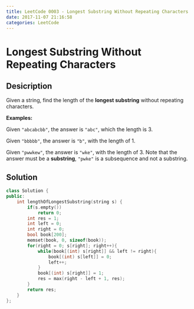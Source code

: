 ```yaml
---
title: LeetCode 0003 - Longest Substring Without Repeating Characters
date: 2017-11-07 21:16:58
categories: LeetCode
---
```

# Longest Substring Without Repeating Characters #

<!--more-->

## Desicription ##

Given a string, find the length of the **longest substring** without repeating characters.

**Examples:**

Given `"abcabcbb"`, the answer is `"abc"`, which the length is 3.

Given `"bbbbb"`, the answer is `"b"`, with the length of 1.

Given `"pwwkew"`, the answer is `"wke"`, with the length of 3. Note that the answer must be a **substring**, `"pwke"` is a subsequence and not a substring.

## Solution ##

```cpp
class Solution {
public:
    int lengthOfLongestSubstring(string s) {
        if(s.empty())
            return 0;
        int res = 1;
        int left = 0;
        int right = 0;
        bool book[200];
        memset(book, 0, sizeof(book));
        for(right = 0; s[right]; right++){
            while(book[(int) s[right]] && left != right){
                book[(int) s[left]] = 0;
                left++;
            }
            book[(int) s[right]] = 1;
            res = max(right - left + 1, res);
        }
        return res;
    }
};
```